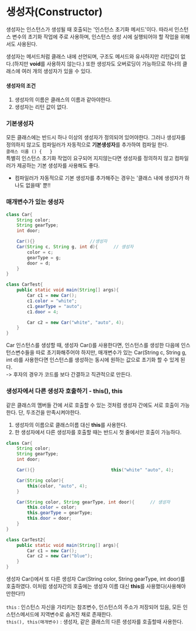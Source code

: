 # 생성자(Constructor)
 생성자는 인스턴스가 생성될 때 호출되는 '인스턴스 초기화 메서드'이다. 따라서 인스턴스 변수의 초기화 작업에 주로 사용하며, 인스턴스 생성 시에 실행되어야 할 작업을 위해서도 사용된다.

 생성자는 메서드처럼 클래스 내에 선언되며, 구조도 메서드와 유사하지만 리턴값이 없다.(하지만 **void**를 사용하지 않는다.) 또한 생성자도 오버로딩이 가능하므로 하나의 클래스에 여러 개의 생성자가 있을 수 있다.

 #### 생성자의 조건
 1. 생성자의 이름은 클래스의 이름과 같아야한다.
 2.  생성자는 리턴 값이 없다.


### 기본생성자
모든 클래스에는 반드시 하나 이상의 생성자가 정의되어 있어야한다. 그러나 생성자를 정의하지 않고도 컴파일러가 자동적으로 **기본생성자**를 추가하여 컴파일 한다.<br>
`클래스 이름 () {   }`<br>
특별히 인스턴스 초기화 작업이 요구되어 지지않는다면 생성자를 정의하지 않고 컴파일러가 제공하는 기본 생성자를 사용해도 좋다.<br>
* 컴파일러가 자동적으로 기본 생성자를 추가해주는 경우는 '클래스 내에 생성자가 하나도 없을때' 뿐!!

### 매개변수가 있는 생성자
```java
class Car{
    String color;
    String gearType;
    int door;

    Car(){}                     //생성자
    Car(String c, String g, int d){      // 생성자
        color = c;
        gearType = g;
        door = d;
    }
}

class CarTest{
    public static void main(String[] args){
        Car c1 = new Car();
        c1.color = "white";
        c1.gearType = "auto";
        c1.door = 4;

        Car c2 = new Car("white", "auto", 4);
    }
}
```
Car 인스턴스를 생성할 때, 생성자 Car()를 사용한다면, 인스턴스를 생성한 다음에 인스턴스변수들을 따로 초기화해주어야 하지만, 매개변수가 있는 Car(String c, String g, int d)를 사용한다면 인스턴스를 생성하는 동시에 원하는 값으로 초기화 할 수 있게 된다.<br>
-> 후자의 경우가 코드를 보다 간결하고 직관적으로 만든다.

### 생성자에서 다른 생성자 호출하기 - this(), this
같은 클래스의 멤버들 간에 서로 호출할 수 있는 것처럼 생성자 간에도 서로 호출이 가능한다. 단, 두조건을 만족시켜야한다.
1. 생성자의 이름으로 클래스이름 대신 **this**를 사용한다.
2. 한 생성자에서 다른 생성자를 호출할 때는 반드시 첫 줄에서만 호출이 가능하다.
```java
class Car{
    String color;
    String gearType;
    int door;

    Car(){}                             this("white" "auto", 4);        //Car(String c, String g, int d)를 호출

    Car(String color){
        this(color, "auto", 4);
    }

    Car(String color, String gearType, int door){      // 생성자
        this.color = color;
        this.gearType = gearType;
        this.door = door;
    }
}

class CarTest2{
    public static void main(String[] args){
        Car c1 = new Car();
        Car c2 = new Car("blue");
    }
}
```
생성자 Car()에서 또 다른 생성자 Car(String color, String gearType, int door)를 호출하였다. 이처럼 생성자간의 호출에는 생성자 이름 대신 **this**를 사용했다(사용해야만한다!!)
<br><br>
`this` : 인스턴스 자신을 가리키는 참조변수, 인스턴스의 주소가 저장되어 있음, 모든 인스턴스메서드에 지역변수로 숨겨진 채로 존재한다.<br>
`this(), this(매개변수)` : 생성자, 같은 클래스의 다른 생성자를 호출할때 사용한다. 